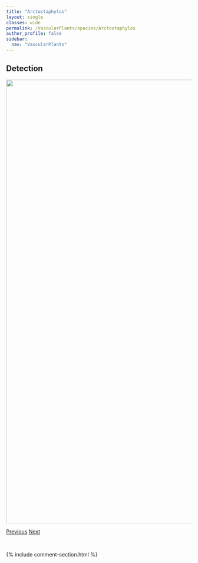 ```yaml
---
title: "Arctostaphylos"
layout: single
classes: wide
permalink: /VascularPlants/species/Arctostaphylos
author_profile: false
sidebar:
  nav: "VascularPlants"
---
```


<h2>Detection</h2>

<a href="https://drive.google.com/uc?export=view&id=1Ibc0vkZKhf1yaR9cwkpJg10_wPAvQtX-">
<img src="https://drive.google.com/uc?export=view&id=1Ibc0vkZKhf1yaR9cwkpJg10_wPAvQtX-" height = "1200" width = "800">
</a>


<a href="/DevelopmentWebsite/VascularPlants/species/Arctium" class="pagination--pager" title="Arctium">Previous</a> <a href="/DevelopmentWebsite/VascularPlants/species/ArctostaphylosUvaUrsi" class="pagination--pager" title="Common Bearberry">Next</a>

<p>&nbsp;</p>

{% include comment-section.html %}
